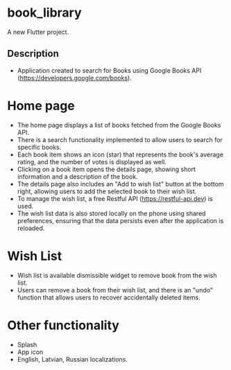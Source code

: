 # book_library
A new Flutter project.

## Description

- Application created  to search for Books using Google Books API (https://developers.google.com/books).

# Home page
- The home page displays a list of books fetched from the Google Books API.
- There is a search functionality implemented to allow users to search for specific books.
- Each book item shows an icon (star) that represents the book's average rating, and the number of votes is displayed as well.
- Clicking on a book item opens the details page, showing short information and a description of the book.
- The details page also includes an "Add to wish list" button at the bottom right, allowing users to add the selected book to their wish list.
- To manage the wish list, a free Restful API (https://restful-api.dev) is used. 
- The wish list data is also stored locally on the phone using shared preferences, ensuring that the data persists even after the application is reloaded.

# Wish List
- Wish list is available dismissible widget to remove book from the wish list.
- Users can remove a book from their wish list, and there is an "undo" function that allows users to recover accidentally deleted items.

# Other functionality
- Splash
- App icon
- English, Latvian, Russian localizations.

